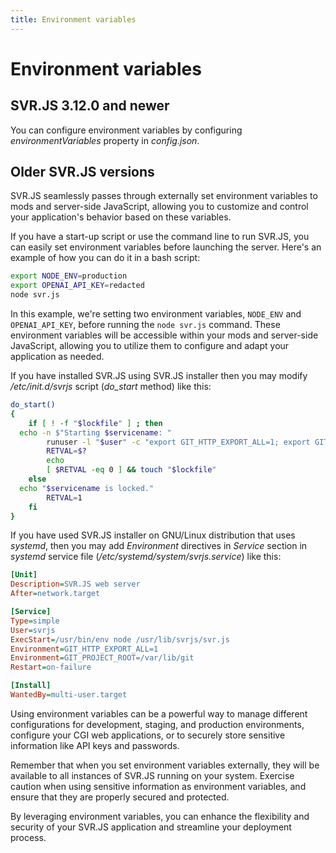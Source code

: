 ```yaml
---
title: Environment variables
---
```


# Environment variables

## SVR.JS 3.12.0 and newer

You can configure environment variables by configuring _environmentVariables_ property in _config.json_.

## Older SVR.JS versions

SVR.JS seamlessly passes through externally set environment variables to mods and server-side JavaScript, allowing you to customize and control your application's behavior based on these variables.

If you have a start-up script or use the command line to run SVR.JS, you can easily set environment variables before launching the server. Here's an example of how you can do it in a bash script:

```bash
export NODE_ENV=production
export OPENAI_API_KEY=redacted
node svr.js
```

In this example, we're setting two environment variables, `NODE_ENV` and `OPENAI_API_KEY`, before running the `node svr.js` command. These environment variables will be accessible within your mods and server-side JavaScript, allowing you to utilize them to configure and adapt your application as needed.

If you have installed SVR.JS using SVR.JS installer then you may modify _/etc/init.d/svrjs_ script (_do_start_ method) like this:

```bash
do_start()
{
    if [ ! -f "$lockfile" ] ; then
  echo -n $"Starting $servicename: "
        runuser -l "$user" -c "export GIT_HTTP_EXPORT_ALL=1; export GIT_PROJECT_ROOT=/var/lib/git; $nodejs $server > /dev/null &" && echo_success || echo_failure
        RETVAL=$?
        echo
        [ $RETVAL -eq 0 ] && touch "$lockfile"
    else
  echo "$servicename is locked."
        RETVAL=1
    fi
}
```

If you have used SVR.JS installer on GNU/Linux distribution that uses _systemd_, then you may add _Environment_ directives in _Service_ section in _systemd_ service file (_/etc/systemd/system/svrjs.service_) like this:

```ini
[Unit]
Description=SVR.JS web server
After=network.target

[Service]
Type=simple
User=svrjs
ExecStart=/usr/bin/env node /usr/lib/svrjs/svr.js
Environment=GIT_HTTP_EXPORT_ALL=1
Environment=GIT_PROJECT_ROOT=/var/lib/git
Restart=on-failure

[Install]
WantedBy=multi-user.target
```

Using environment variables can be a powerful way to manage different configurations for development, staging, and production environments, configure your CGI web applications, or to securely store sensitive information like API keys and passwords.

Remember that when you set environment variables externally, they will be available to all instances of SVR.JS running on your system. Exercise caution when using sensitive information as environment variables, and ensure that they are properly secured and protected.

By leveraging environment variables, you can enhance the flexibility and security of your SVR.JS application and streamline your deployment process.
